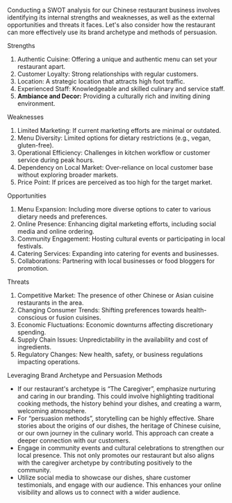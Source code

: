 Conducting a SWOT analysis for our Chinese restaurant business involves identifying its internal strengths and weaknesses, as well as the external opportunities and threats it faces. Let's also consider how the restaurant can more effectively use its brand archetype and methods of persuasion.

Strengths
1. Authentic Cuisine: Offering a unique and authentic menu can set your restaurant apart.
2. Customer Loyalty: Strong relationships with regular customers.
3. Location: A strategic location that attracts high foot traffic.
4. Experienced Staff: Knowledgeable and skilled culinary and service staff.
5. **Ambiance and Decor:** Providing a culturally rich and inviting dining environment.

 Weaknesses
1. Limited Marketing: If current marketing efforts are minimal or outdated.
2. Menu Diversity: Limited options for dietary restrictions (e.g., vegan, gluten-free).
3. Operational Efficiency: Challenges in kitchen workflow or customer service during peak hours.
4. Dependency on Local Market: Over-reliance on local customer base without exploring broader markets.
5. Price Point: If prices are perceived as too high for the target market.

Opportunities
1. Menu Expansion: Including more diverse options to cater to various dietary needs and preferences.
2. Online Presence: Enhancing digital marketing efforts, including social media and online ordering.
3. Community Engagement: Hosting cultural events or participating in local festivals.
4. Catering Services: Expanding into catering for events and businesses.
5. Collaborations: Partnering with local businesses or food bloggers for promotion.

 Threats
1. Competitive Market: The presence of other Chinese or Asian cuisine restaurants in the area.
2. Changing Consumer Trends: Shifting preferences towards health-conscious or fusion cuisines.
3. Economic Fluctuations: Economic downturns affecting discretionary spending.
4. Supply Chain Issues: Unpredictability in the availability and cost of ingredients.
5. Regulatory Changes: New health, safety, or business regulations impacting operations.
 
 
 Leveraging Brand Archetype and Persuasion Methods
- If our restaurant's archetype is  “The Caregiver”, emphasize nurturing and caring in our branding. This could involve highlighting traditional cooking methods, the history behind your dishes, and creating a warm, welcoming atmosphere.
- For “persuasion methods”, storytelling can be highly effective. Share stories about the origins of our dishes, the heritage of Chinese cuisine, or our own journey in the culinary world. This approach can create a deeper connection with our customers.
- Engage in community events and cultural celebrations to strengthen our local presence. This not only promotes our restaurant but also aligns with the caregiver archetype by contributing positively to the community.
- Utilize social media to showcase our dishes, share customer testimonials, and engage with our audience. This enhances your online visibility and allows us to connect with a wider audience.
